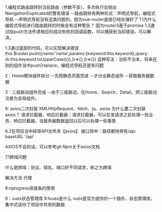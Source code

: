 1.编程式路由跳转到当前路由（参数不变），多次执行会抛出NavigationDuplicated的警告错误
--路由跳转有两种形式：声明式导航，编程式导航
--声明式导航没有这类问题的，因为vue-router底层已经处理好了
1.1为什么编程式导航进行路由跳转的时候会有这种警告？
因为router3基于promise
1.2通过给push方法传递相应的成功失败的回调函数，可以捕获到当前错误，可以解决。

1.3通过底部的代码，可以实现解决错误
this.$router.push({name:'name',params:{kwyword:this.keyword},query:{k:this.keyword.toUpperCase()}},()=>{},()=>{})
这种写法：治标不治本，将来在别的组件当中push|replace，编程式导航还是有问题


2：Home模块组件拆分
--先把静态页面完成
--才分出静态组件
--获取服务器数据

3：三级联动组件完成
--由于三级联动，在Home、Search、Detail，把三级联动注册为全局组件。


6:  axios二次封装
XMLHttpRequest、fetch、jq、axios
为什么要二次封装axios？
请求拦截器、响应拦截器：请求拦截器，可以在发请求之前处理一些业务、响应拦截器，当服务器数据返回以后可以处理一些事情

6.2在项目当中经常API文件夹【axios】
接口昂中：路径都待带有/api
baseURL:'/api'

AXIOS不会的话，可以参考git Npm关于axios文档

7.1跨域问题

什么是跨域：协议、域名、端口好不同请求，称之为跨域

解决方法 代理


8:nprogress进度条的使用

9：vuex状态管理库
9.1vuex是什么
vuex是官方提供的一个插件，状态管理库，集中式该你了项目中共用的数据